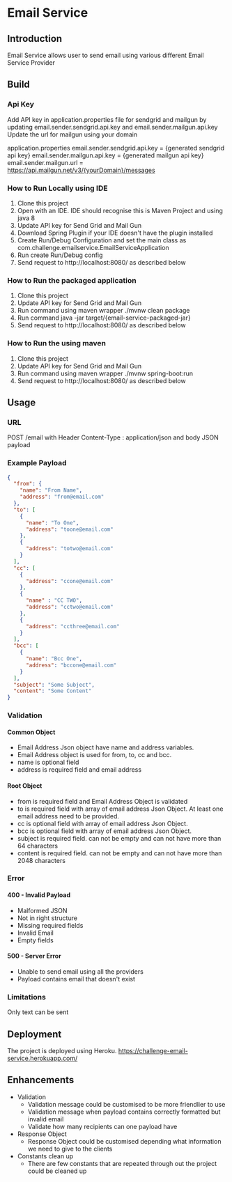 # Email Service
## Introduction
Email Service allows user to send email using various different Email Service Provider

## Build
### Api Key
Add API key in application.properties file for sendgrid and mailgun by updating email.sender.sendgrid.api.key and email.sender.mailgun.api.key
Update the url for mailgun using your domain

application.properties
email.sender.sendgrid.api.key = {generated sendgrid api key} 
email.sender.mailgun.api.key = {generated mailgun api key}
email.sender.mailgun.url = https://api.mailgun.net/v3/{yourDomain}/messages

### How to Run Locally using IDE
1. Clone this project
2. Open with an IDE. IDE should recognise this is Maven Project and using java 8
3. Update API key for Send Grid and Mail Gun
4. Download Spring Plugin if your IDE doesn't have the plugin installed
5. Create Run/Debug Configuration and set the main class as com.challenge.emailservice.EmailServiceApplication
6. Run create Run/Debug config
7. Send request to http://localhost:8080/ as described below

### How to Run the packaged application
1. Clone this project
2. Update API key for Send Grid and Mail Gun
3. Run command using maven wrapper ./mvnw clean package
4. Run command java -jar target/{email-service-packaged-jar}
5. Send request to http://localhost:8080/ as described below

### How to Run the using maven
1. Clone this project
2. Update API key for Send Grid and Mail Gun
3. Run command using maven wrapper ./mvnw spring-boot:run
4. Send request to http://localhost:8080/ as described below

## Usage
### URL
POST /email with Header Content-Type : application/json and body JSON payload

### Example Payload
```JSON
{
  "from": {
    "name": "From Name",
    "address": "from@email.com"
  },
  "to": [
    {
      "name": "To One",
      "address": "toone@email.com"
    },
    {
      "address": "totwo@email.com"
    }
  ],
  "cc": [
    {
      "address": "ccone@email.com"
    },
    {
      "name" : "CC TWO",
      "address": "cctwo@email.com"
    },
    {
      "address": "ccthree@email.com"
    }
  ],
  "bcc": [
    {
      "name": "Bcc One",
      "address": "bccone@email.com"
    }
  ],
  "subject": "Some Subject",
  "content": "Some Content"
}
```

### Validation
#### Common Object
* Email Address Json object have name and address variables.
* Email Address object is used for from, to, cc and bcc.
* name is optional field
* address is required field and email address 

#### Root Object
* from is required field and Email Address Object is validated
* to is required field with array of email address Json Object. At least one email address need to be provided.
* cc is optional field with array of email address Json Object.
* bcc is optional field with array of email address Json Object.
* subject is required field. can not be empty and can not have more than 64 characters
* content is required field. can not be empty and can not have more than 2048 characters

### Error
#### 400 - Invalid Payload
* Malformed JSON
* Not in right structure
* Missing required fields
* Invalid Email
* Empty fields

#### 500 - Server Error
* Unable to send email using all the providers
* Payload contains email that doesn't exist

### Limitations
Only text can be sent

## Deployment
The project is deployed using Heroku.
https://challenge-email-service.herokuapp.com/

## Enhancements
* Validation
    * Validation message could be customised to be more friendlier to use
    * Validation message when payload contains correctly formatted but invalid email
    * Validate how many recipients can one payload have
* Response Object
    * Response Object could be customised depending what information we need to give to the clients
* Constants clean up
    * There are few constants that are repeated through out the project could be cleaned up